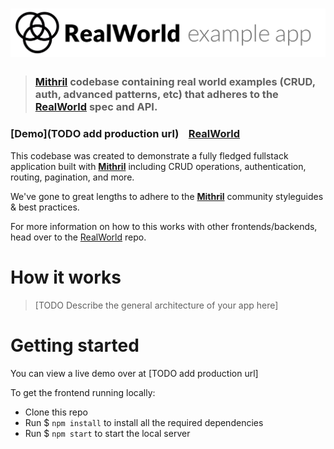 # ![RealWorld Example App](project-logo.png)

> ### [Mithril](https://mithril.js.org/) codebase containing real world examples (CRUD, auth, advanced patterns, etc) that adheres to the [RealWorld](https://github.com/gothinkster/realworld-example-apps) spec and API.


### [Demo](TODO add production url)&nbsp;&nbsp;&nbsp;&nbsp;[RealWorld](https://github.com/gothinkster/realworld)


This codebase was created to demonstrate a fully fledged fullstack application built with **[Mithril](https://mithril.js.org/)** including CRUD operations, authentication, routing, pagination, and more.

We've gone to great lengths to adhere to the **[Mithril](https://mithril.js.org/)** community styleguides & best practices.

For more information on how to this works with other frontends/backends, head over to the [RealWorld](https://github.com/gothinkster/realworld) repo.


# How it works

> [TODO Describe the general architecture of your app here]


# Getting started

You can view a live demo over at [TODO add production url]

To get the frontend running locally:

- Clone this repo
- Run $ `npm install` to install all the required dependencies
- Run $ `npm start` to start the local server

